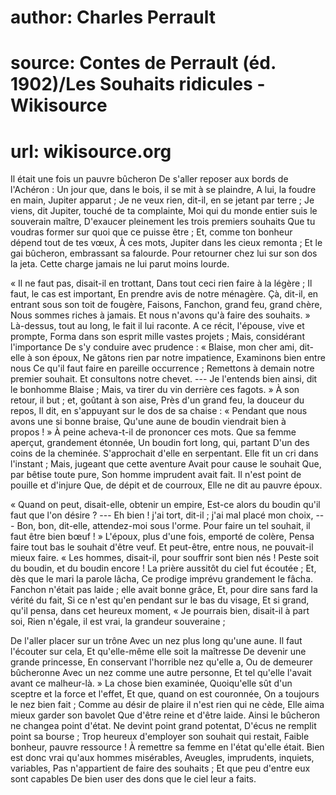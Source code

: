 # author: Charles Perrault
# source: Contes de Perrault (éd. 1902)/Les Souhaits ridicules - Wikisource
# url: wikisource.org
 

 

 

 

Il était une fois un pauvre bûcheron   De s'aller reposer aux bords de l'Achéron :      Un jour que, dans le bois, il se mit à se plaindre, A lui, la foudre en main, Jupiter apparut ;   Je ne veux rien, dit-il, en se jetant par terre ;     Je viens, dit Jupiter, touché de ta complainte,   Moi qui du monde entier suis le souverain maître, D'exaucer pleinement les trois premiers souhaits Que tu voudras former sur quoi que ce puisse être ;   Et, comme ton bonheur dépend tout de tes vœux,   À ces mots, Jupiter dans les cieux remonta ; Et le gai bûcheron, embrassant sa falourde. Pour retourner chez lui sur son dos la jeta. Cette charge jamais ne lui parut moins lourde. 

« Il ne faut pas, disait-il en trottant, Dans tout ceci rien faire à la légère ; Il faut, le cas est important, En prendre avis de notre ménagère.  Çà, dit-il, en entrant sous son toit de fougère, Faisons, Fanchon, grand feu, grand chère, Nous sommes riches à jamais. Et nous n'avons qu'à faire des souhaits. » Là-dessus, tout au long, le fait il lui raconte. A ce récit, l'épouse, vive et prompte, Forma dans son esprit mille vastes projets ; Mais, considérant l'importance De s'y conduire avec prudence : « Blaise, mon cher ami, dit-elle à son époux, Ne gâtons rien par notre impatience, Examinons bien entre nous Ce qu'il faut faire en pareille occurrence ; Remettons à demain notre premier souhait. Et consultons notre chevet. --- Je l'entends bien ainsi, dit le bonhomme Blaise ; Mais, va tirer du vin derrière ces fagots. » À son retour, il but ; et, goûtant à son aise, Près d'un grand feu, la douceur du repos, Il dit, en s'appuyant sur le dos de sa chaise : « Pendant que nous avons une si bonne braise, Qu'une aune de boudin viendrait bien à propos ! »  À peine acheva-t-il de prononcer ces mots. Que sa femme aperçut, grandement étonnée, Un boudin fort long, qui, partant D'un des coins de la cheminée. S'approchait d'elle en serpentant. Elle fit un cri dans l'instant ; Mais, jugeant que cette aventure Avait pour cause le souhait Que, par bêtise toute pure, Son homme imprudent avait fait. Il n'est point de pouille et d'injure Que, de dépit et de courroux, Elle ne dit au pauvre époux. 

« Quand on peut, disait-elle, obtenir un empire,   Est-ce alors du boudin qu'il faut que l'on désire ? --- Eh bien ! j'ai tort, dit-il ; j'ai mal placé mon choix,   --- Bon, bon, dit-elle, attendez-moi sous l'orme. Pour faire un tel souhait, il faut être bien bœuf ! » L'époux, plus d'une fois, emporté de colère, Pensa faire tout bas le souhait d'être veuf. Et peut-être, entre nous, ne pouvait-il mieux faire. « Les hommes, disait-il, pour souffrir sont bien nés ! Peste soit du boudin, et du boudin encore !    La prière aussitôt du ciel fut écoutée ; Et, dès que le mari la parole lâcha,   Ce prodige imprévu grandement le fâcha. Fanchon n'était pas laide ; elle avait bonne grâce, Et, pour dire sans fard la vérité du fait,   Si ce n'est qu'en pendant sur le bas du visage,   Et si grand, qu'il pensa, dans cet heureux moment,   « Je pourrais bien, disait-il à part soi,    Rien n'égale, il est vrai, la grandeur souveraine ;    

De l'aller placer sur un trône Avec un nez plus long qu'une aune. Il faut l'écouter sur cela, Et qu'elle-même elle soit la maîtresse De devenir une grande princesse, En conservant l'horrible nez qu'elle a, Ou de demeurer bûcheronne Avec un nez comme une autre personne, Et tel qu'elle l'avait avant ce malheur-là. »  La chose bien examinée, Quoiqu'elle sût d'un sceptre et la force et l'effet, Et que, quand on est couronnée, On a toujours le nez bien fait ; Comme au désir de plaire il n'est rien qui ne cède, Elle aima mieux garder son bavolet Que d'être reine et d'être laide.  Ainsi le bûcheron ne changea point d'état. Ne devint point grand potentat, D'écus ne remplit point sa bourse ; Trop heureux d'employer son souhait qui restait, Faible bonheur, pauvre ressource ! À remettre sa femme en l'état qu'elle était.  Bien est donc vrai qu'aux hommes misérables, Aveugles, imprudents, inquiets, variables, Pas n'appartient de faire des souhaits ; Et que peu d'entre eux sont capables De bien user des dons que le ciel leur a faits. 

 

 